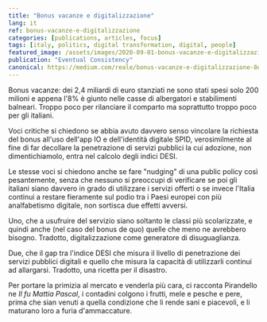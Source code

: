 ```yaml
---
title: "Bonus vacanze e digitalizzazione"
lang: it
ref: bonus-vacanze-e-digitalizzazione
categories: [publications, articles, focus]
tags: [italy, politics, digital transformation, digital, people]
featured_image: /assets/images/2020-09-01-bonus-vacanze-e-digitalizzazione.jpg
publication: "Eventual Consistency"
canonical: https://medium.com/reale/bonus-vacanze-e-digitalizzazione-8ea46f4699a4
---
```


Bonus vacanze: dei 2,4 miliardi di euro stanziati ne sono stati spesi solo 200 milioni e appena l'8% è giunto nelle casse di albergatori e stabilimenti balneari. Troppo poco per rilanciare il comparto ma soprattutto troppo poco per gli italiani.

Voci critiche si chiedono se abbia avuto davvero senso vincolare la richiesta del bonus all'uso dell'app IO e dell'identità digitale SPID, verosimilmente al fine di far decollare la penetrazione di servizi pubblici la cui adozione, non dimentichiamolo, entra nel calcolo degli indici DESI.

Le stesse voci si chiedono anche se fare "nudging" di una public policy così pesantemente, senza che nessuno si preoccupi di verificare se poi gli italiani siano davvero in grado di utilizzare i servizi offerti o se invece l'Italia continui a restare fieramente sul podio tra i Paesi europei con più analfabetismo digitale, non sortisca due effetti avversi.

Uno, che a usufruire del servizio siano soltanto le classi più scolarizzate, e quindi anche (nel caso del bonus de quo) quelle che meno ne avrebbero bisogno. Tradotto, digitalizzazione come generatore di disuguaglianza.

Due, che il gap tra l'indice DESI che misura il livello di penetrazione dei servizi pubblici digitali e quello che misura la capacità di utilizzarli continui ad allargarsi. Tradotto, una ricetta per il disastro.

Per portare la primizia al mercato e venderla più cara, ci racconta Pirandello ne *Il fu Mattia Pascal*, i contadini colgono i frutti, mele e pesche e pere, prima che sian venuti a quella condizione che li rende sani e piacevoli, e li maturano loro a furia d'ammaccature.
